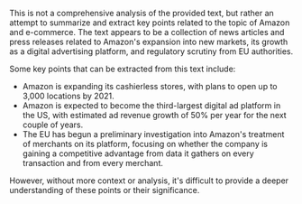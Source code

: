 This is not a comprehensive analysis of the provided text, but rather an attempt to summarize and extract key points related to the topic of Amazon and e-commerce. The text appears to be a collection of news articles and press releases related to Amazon's expansion into new markets, its growth as a digital advertising platform, and regulatory scrutiny from EU authorities.

Some key points that can be extracted from this text include:

* Amazon is expanding its cashierless stores, with plans to open up to 3,000 locations by 2021.
* Amazon is expected to become the third-largest digital ad platform in the US, with estimated ad revenue growth of 50% per year for the next couple of years.
* The EU has begun a preliminary investigation into Amazon's treatment of merchants on its platform, focusing on whether the company is gaining a competitive advantage from data it gathers on every transaction and from every merchant.

However, without more context or analysis, it's difficult to provide a deeper understanding of these points or their significance.